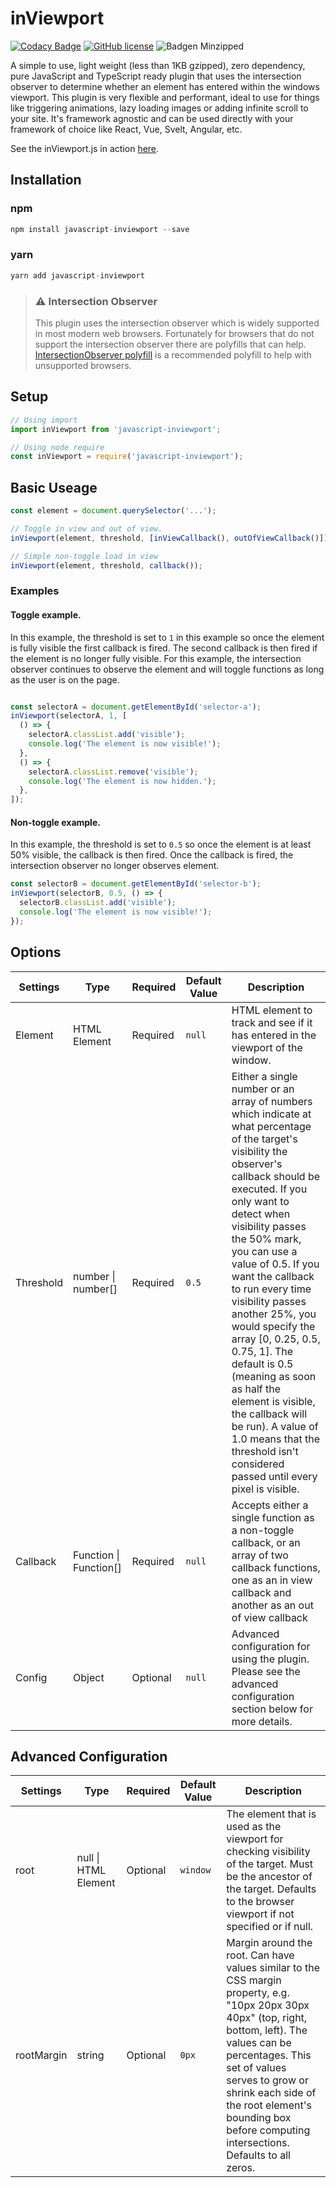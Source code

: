 <!-- @format -->

# inViewport

[![Codacy Badge](https://api.codacy.com/project/badge/Grade/e236fa46475a4b20a07be51c43ab57ab)](https://app.codacy.com/manual/ian.rogren/javascript-inViewport?utm_source=github.com&utm_medium=referral&utm_content=ianrogren/javascript-inViewport&utm_campaign=Badge_Grade_Dashboard) 
[![GitHub license](https://img.shields.io/github/license/Naereen/StrapDown.js.svg)](https://github.com/Naereen/StrapDown.js/blob/master/LICENSE)
![Badgen Minzipped](https://badgen.net/bundlephobia/minzip/javascript-inviewport)

A simple to use, light weight (less than 1KB gzipped), zero dependency, pure JavaScript and TypeScript ready plugin that uses the intersection observer to determine whether an element has entered within the windows viewport.  This plugin is very flexible and performant, ideal to use for things like triggering animations, lazy loading images or adding infinite scroll to your site.  It's framework agnostic and can be used directly with your framework of choice like React, Vue, Svelt, Angular, etc. 

See the inViewport.js in action <a href="http://ianrogren.github.io/javascript-inViewport/">here</a>.

## Installation

### npm

```javascript
npm install javascript-inviewport --save
```

### yarn

```javascript
yarn add javascript-inviewport
```

> ### ⚠️ Intersection Observer
> This plugin uses the intersection observer which is widely supported in most modern web browsers. Fortunately for browsers that do not support the intersection observer there are polyfills that can help. [IntersectionObserver polyfill](https://www.npmjs.com/package/intersection-observer) is a recommended polyfill to help with unsupported browsers.


## Setup

```javascript
// Using import
import inViewport from 'javascript-inviewport';

// Using node require
const inViewport = require('javascript-inviewport');
```

## Basic Useage

```javascript
const element = document.querySelector('...');

// Toggle in view and out of view.
inViewport(element, threshold, [inViewCallback(), outOfViewCallback()]);

// Simple non-toggle load in view
inViewport(element, threshold, callback());
```

### Examples

#### Toggle example.
In this example, the threshold is set to `1` in this example so once the element is fully visible the first callback is fired.  The second callback is then fired if the element is no longer fully visible. For this example, the intersection observer continues to observe the element and will toggle functions as long as the user is on the page.
 
```javascript

const selectorA = document.getElementById('selector-a');
inViewport(selectorA, 1, [
  () => {
    selectorA.classList.add('visible');
    console.log('The element is now visible!');
  },
  () => {
    selectorA.classList.remove('visible');
    console.log('The element is now hidden.');
  },
]);
```

#### Non-toggle example.
In this example, the threshold is set to `0.5` so once the element is at least 50% visible, the callback is then fired.  Once the callback is fired, the intersection observer no longer observes element.

```javascript
const selectorB = document.getElementById('selector-b');
inViewport(selectorB, 0.5, () => {
  selectorB.classList.add('visible');
  console.log('The element is now visible!');
});
```

## Options

| Settings | Type | Required | Default Value | Description |
| --- | --- | --- | --- | --- |
| Element | HTML Element | Required | `null` | HTML element to track and see if it has entered in the viewport of the window. |
| Threshold | number &#124; number[] | Required | `0.5` | Either a single number or an array of numbers which indicate at what percentage of the target's visibility the observer's callback should be executed. If you only want to detect when visibility passes the 50% mark, you can use a value of 0.5. If you want the callback to run every time visibility passes another 25%, you would specify the array [0, 0.25, 0.5, 0.75, 1]. The default is 0.5 (meaning as soon as half the element is visible, the callback will be run). A value of 1.0 means that the threshold isn't considered passed until every pixel is visible. |
| Callback | Function &#124; Function[] | Required | `null` | Accepts either a single function as a non-toggle callback, or an array of two callback functions, one as an in view callback and another as an out of view callback |
| Config | Object | Optional | `null` | Advanced configuration for using the plugin. Please see the advanced configuration section below for more details.


## Advanced Configuration

| Settings | Type | Required | Default Value | Description |
| --- | --- | --- | --- | --- |
| root | null &#124; HTML Element | Optional | `window` | The element that is used as the viewport for checking visibility of the target. Must be the ancestor of the target. Defaults to the browser viewport if not specified or if null. |
| rootMargin | string | Optional | `0px` | Margin around the root. Can have values similar to the CSS margin property, e.g. "10px 20px 30px 40px" (top, right, bottom, left). The values can be percentages. This set of values serves to grow or shrink each side of the root element's bounding box before computing intersections. Defaults to all zeros. |

